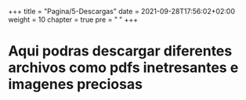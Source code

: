 +++
title = "Pagina/5-Descargas"
date = 2021-09-28T17:56:02+02:00
weight = 10
chapter = true
pre = "<b> </b>"
+++

# Aqui podras descargar diferentes archivos como pdfs inetresantes e imagenes preciosas

